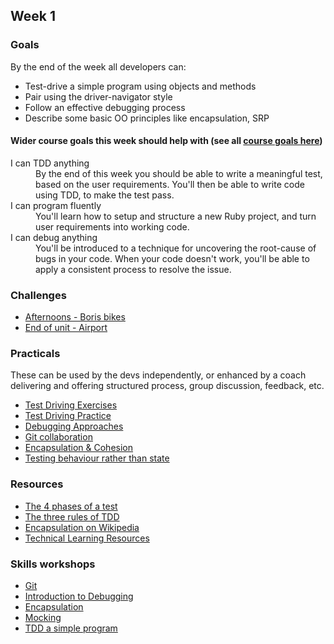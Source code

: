 ## Week 1

### Goals

By the end of the week all developers can:

* Test-drive a simple program using objects and methods
* Pair using the driver-navigator style
* Follow an effective debugging process
* Describe some basic OO principles like encapsulation, SRP

#### Wider course goals this week should help with (see all [course goals here](https://github.com/makersacademy/course/blob/main/goals/course_goals.md))

<dl>
  <dt>I can TDD anything</dt>
  <dd>By the end of this week you should be able to write a meaningful test, based on the user requirements. You'll then be able to write code using TDD, to make the test pass.</dd>
  <dt>I can program fluently</dt>
  <dd>You'll learn how to setup and structure a new Ruby project, and turn user requirements into working code.</dd>
  <dt>I can debug anything</dt>
  <dd>You'll be introduced to a technique for uncovering the root-cause of bugs in your code. When your code doesn't work, you'll be able to apply a consistent process to resolve the issue.</dd>
</dl>

### Challenges

* [Afternoons - Boris bikes](https://github.com/makersacademy/course/blob/main/boris_bikes/0_challenge_map.md)
* [End of unit - Airport](https://github.com/makersacademy/airport_challenge)

### Practicals

These can be used by the devs independently, or enhanced by a coach delivering and offering structured process, group discussion, feedback, etc.

* [Test Driving Exercises](https://github.com/makersacademy/skills-workshops/blob/main/practicals/test_driving.md)
* [Test Driving Practice](https://github.com/makersacademy/birthdays)
* [Debugging Approaches](https://github.com/makersacademy/skills-workshops/blob/main/practicals/debugging/debugging_approaches.md)
* [Git collaboration](https://github.com/makersacademy/skills-workshops/blob/main/practicals/git_collaboration.md)
* [Encapsulation & Cohesion](https://github.com/makersacademy/skills-workshops/blob/main/practicals/object_oriented_design/encapsulation.md)
* [Testing behaviour rather than state](https://github.com/makersacademy/skills-workshops/blob/main/practicals/testing/behaviour_not_state.md)

### Resources

* [The 4 phases of a test](https://robots.thoughtbot.com/four-phase-test)
* [The three rules of TDD](https://gist.github.com/R4wm/a0ea5cba323d945625141e0c98238c64)
* [Encapsulation on Wikipedia](https://en.wikipedia.org/wiki/Encapsulation_%28computer_programming%29)
* [Technical Learning Resources](https://airtable.com/shrIlMSX4PrGxuSfT/tblokmw6yNUO75ge6?blocks=hide)

### Skills workshops

* [Git](https://github.com/makersacademy/skills-workshops/tree/main/test_driven_development/git_and_research)
* [Introduction to Debugging](https://github.com/makersacademy/skills-workshops/tree/main/test_driven_development/debugging_1)
* [Encapsulation](https://github.com/makersacademy/skills-workshops/tree/main/test_driven_development/oop_1)
* [Mocking](https://github.com/makersacademy/skills-workshops/tree/main/test_driven_development/mocking_1)
* [TDD a simple program](https://github.com/makersacademy/skills-workshops/blob/main/test_driven_development/TDD_process.md)
